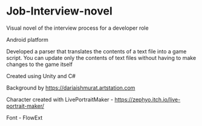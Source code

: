 # Job-Interview-novel
Visual novel of the interview process for a developer role

Android platform

Developed a parser that translates the contents of a text file into a game script. You can update only the contents of text files without having to make changes to the game itself

Created using Unity and C#

Background by https://dariaishmurat.artstation.com

Character created with LivePortraitMaker - https://zephyo.itch.io/live-portrait-maker/

Font - FlowExt

